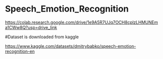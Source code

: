 # Speech_Emotion_Recognition

https://colab.research.google.com/drive/1e9A5R7UJq7OCH8cplzLHMUNEma1CWw8Q?usp=drive_link

#Dataset is downloaded from kaggle

https://www.kaggle.com/datasets/dmitrybabko/speech-emotion-recognition-en
